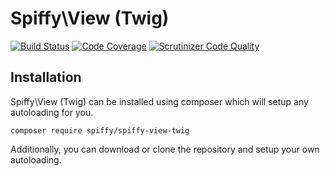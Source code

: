 # Spiffy\View (Twig)

[![Build Status](https://travis-ci.org/spiffyjr/spiffy-view.svg)](https://travis-ci.org/spiffyjr/spiffy-view)
[![Code Coverage](https://scrutinizer-ci.com/g/spiffyjr/spiffy-view/badges/coverage.png?s=1b7dca9d06b1fd7329a6bf9c10fefa552d4be863)](https://scrutinizer-ci.com/g/spiffyjr/spiffy-view/)
[![Scrutinizer Code Quality](https://scrutinizer-ci.com/g/spiffyjr/spiffy-view/badges/quality-score.png?s=b3a343fc3a2b1ea7fd244499e29ec28d71693fa2)](https://scrutinizer-ci.com/g/spiffyjr/spiffy-view/)

## Installation
Spiffy\View (Twig) can be installed using composer which will setup any autoloading for you.

`composer require spiffy/spiffy-view-twig`

Additionally, you can download or clone the repository and setup your own autoloading.
